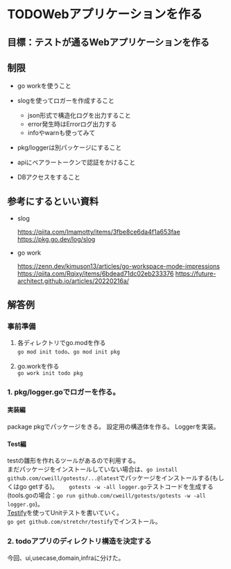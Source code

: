 # TODOWebアプリケーションを作る



## 目標：テストが通るWebアプリケーションを作る

## 制限 
- go workを使うこと
- slogを使ってロガーを作成すること
    - json形式で構造化ログを出力すること
    - error発生時はErrorログ出力する
    - infoやwarnも使ってみて

- pkg/loggerは別パッケージにすること
- apiにベアラートークンで認証をかけること
- DBアクセスをすること


## 参考にするといい資料

- slog

    https://qiita.com/Imamotty/items/3fbe8ce6da4f1a653fae
    https://pkg.go.dev/log/slog



- go work

    https://zenn.dev/kimuson13/articles/go-workspace-mode-impressions
    https://qiita.com/Rqixy/items/6bdead71dc02eb233376
    https://future-architect.github.io/articles/20220216a/

## 解答例

### 事前準備

1. 各ディレクトリでgo.modを作る  
    `go mod init todo`、`go mod init pkg`

2. go.workを作る    
    `go work init todo pkg`


### 1. pkg/logger.goでロガーを作る。

#### 実装編
package pkgでパッケージをきる。
設定用の構造体を作る。
Loggerを実装。


#### Test編

testの雛形を作れるツールがあるので利用する。  
まだパッケージをインストールしていない場合は、`go install github.com/cweill/gotests/...@latest`でパッケージをインストールする(もしくはgo getする)。　　
`gotests -w -all logger.go`テストコードを生成する(tools.goの場合：`go run github.com/cweill/gotests/gotests -w -all logger.go`)。  
[Testify](https://github.com/stretchr/testify)を使ってUnitテストを書いていく。  
`go get github.com/stretchr/testify`でインストール。  

### 2. todoアプリのディレクトリ構造を決定する

今回、ui,usecase,domain,infraに分けた。